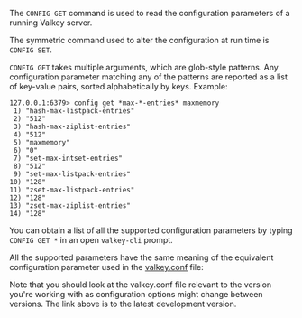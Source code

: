 The `CONFIG GET` command is used to read the configuration parameters of a
running Valkey server.

The symmetric command used to alter the configuration at run time is `CONFIG
SET`.

`CONFIG GET` takes multiple arguments, which are glob-style patterns.
Any configuration parameter matching any of the patterns are reported as a list
of key-value pairs, sorted alphabetically by keys.
Example:

```
127.0.0.1:6379> config get *max-*-entries* maxmemory
 1) "hash-max-listpack-entries"
 2) "512"
 3) "hash-max-ziplist-entries"
 4) "512"
 5) "maxmemory"
 6) "0"
 7) "set-max-intset-entries"
 8) "512"
 9) "set-max-listpack-entries"
10) "128"
11) "zset-max-listpack-entries"
12) "128"
13) "zset-max-ziplist-entries"
14) "128"
```

You can obtain a list of all the supported configuration parameters by typing
`CONFIG GET *` in an open `valkey-cli` prompt.

All the supported parameters have the same meaning of the equivalent
configuration parameter used in the [valkey.conf][hgcarr22rc] file:

[hgcarr22rc]: http://github.com/valkey-io/valkey/raw/unstable/valkey.conf

Note that you should look at the valkey.conf file relevant to the version you're
working with as configuration options might change between versions. The link
above is to the latest development version.
